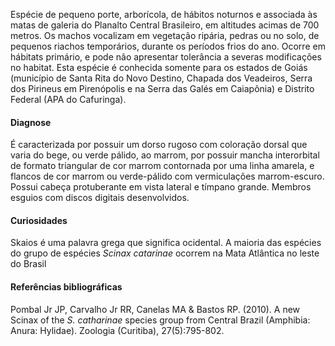 ﻿Espécie de pequeno porte, arborícola, de hábitos noturnos e associada às matas de galeria do Planalto Central Brasileiro, em altitudes acimas de 700 metros. Os machos vocalizam em vegetação ripária, pedras ou no solo, de pequenos riachos temporários, durante os períodos frios do ano. Ocorre em hábitats primário, e pode não apresentar tolerância a severas modificações no habitat. Esta espécie é conhecida somente para os estados de Goiás (município de Santa Rita do Novo Destino, Chapada dos Veadeiros, Serra dos Pirineus em Pirenópolis e na Serra das Galés em Caiapônia) e Distrito Federal (APA do Cafuringa).
 
#### Diagnose
É caracterizada por possuir um dorso rugoso com coloração dorsal que varia do bege, ou verde pálido, ao marrom, por possuir mancha interorbital de formato triangular de cor marrom contornada por uma linha amarela, e flancos de cor marrom ou verde-pálido com vermiculações marrom-escuro. Possui cabeça protuberante em vista lateral e tímpano grande. Membros esguios com discos digitais desenvolvidos.


#### Curiosidades
Skaios é uma palavra grega que significa ocidental. A maioria das espécies do grupo de espécies *Scinax catarinae* ocorrem na Mata Atlântica no leste do Brasil


#### Referências bibliográficas
Pombal Jr JP, Carvalho Jr RR, Canelas MA & Bastos RP. (2010). A new Scinax of the *S. catharinae* species group from Central Brazil (Amphibia: Anura: Hylidae). Zoologia (Curitiba), 27(5):795-802.